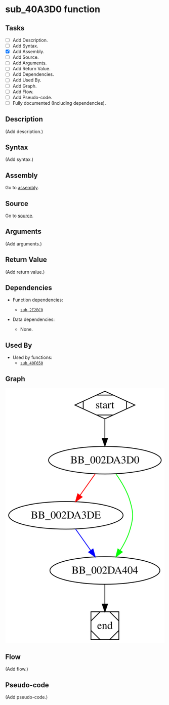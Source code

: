 # sub_40A3D0 function

## Tasks

- [ ] Add Description.
- [ ] Add Syntax.
- [X] Add Assembly.
- [ ] Add Source.
- [ ] Add Arguments.
- [ ] Add Return Value.
- [ ] Add Dependencies.
- [ ] Add Used By.
- [ ] Add Graph.
- [ ] Add Flow.
- [ ] Add Pseudo-code.
- [ ] Fully documented (Including dependencies).

## Description

(Add description.)

## Syntax

(Add syntax.)

## Assembly

Go to [assembly](../asm/sub_40A3D0.asm).

## Source

Go to [source](../cc/sub_40A3D0.cc).

## Arguments

(Add arguments.)

## Return Value

(Add return value.)

## Dependencies

* Function dependencies:
  * [`sub_2E2BC0`](sub_2E2BC0.md)

* Data dependencies:
  * None.


## Used By

* Used by functions:
  * [`sub_40F650`](sub_40F650.md)

## Graph

![sub_40A3D0 Graph](../svg/sub_40A3D0.svg "sub_40A3D0 Graph")

## Flow

(Add flow.)

## Pseudo-code

(Add pseudo-code.)


